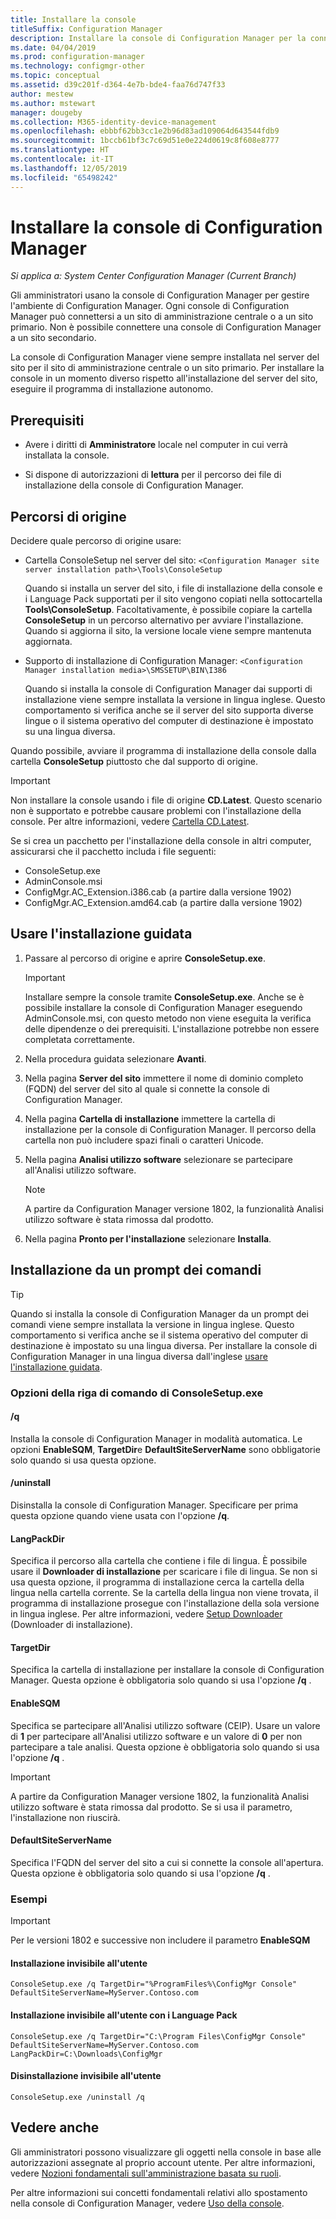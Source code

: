 ```yaml
---
title: Installare la console
titleSuffix: Configuration Manager
description: Installare la console di Configuration Manager per la connessione a un sito di amministrazione centrale o a un sito primario.
ms.date: 04/04/2019
ms.prod: configuration-manager
ms.technology: configmgr-other
ms.topic: conceptual
ms.assetid: d39c201f-d364-4e7b-bde4-faa76d747f33
author: mestew
ms.author: mstewart
manager: dougeby
ms.collection: M365-identity-device-management
ms.openlocfilehash: ebbbf62bb3cc1e2b96d83ad109064d643544fdb9
ms.sourcegitcommit: 1bccb61bf3c7c69d51e0e224d0619c8f608e8777
ms.translationtype: HT
ms.contentlocale: it-IT
ms.lasthandoff: 12/05/2019
ms.locfileid: "65498242"
---
```

# <a name="install-the-configuration-manager-console"></a>Installare la console di Configuration Manager

*Si applica a: System Center Configuration Manager (Current Branch)*

Gli amministratori usano la console di Configuration Manager per gestire l'ambiente di Configuration Manager. Ogni console di Configuration Manager può connettersi a un sito di amministrazione centrale o a un sito primario. Non è possibile connettere una console di Configuration Manager a un sito secondario.

La console di Configuration Manager viene sempre installata nel server del sito per il sito di amministrazione centrale o un sito primario. Per installare la console in un momento diverso rispetto all'installazione del server del sito, eseguire il programma di installazione autonomo.  



## <a name="prerequisites"></a>Prerequisiti

- Avere i diritti di **Amministratore** locale nel computer in cui verrà installata la console.  

- Si dispone di autorizzazioni di **lettura** per il percorso dei file di installazione della console di Configuration Manager.  



## <a name="source-paths"></a>Percorsi di origine

Decidere quale percorso di origine usare:  

- Cartella ConsoleSetup nel server del sito: `<Configuration Manager site server installation path>\Tools\ConsoleSetup`  

    Quando si installa un server del sito, i file di installazione della console e i Language Pack supportati per il sito vengono copiati nella sottocartella **Tools\ConsoleSetup**. Facoltativamente, è possibile copiare la cartella **ConsoleSetup** in un percorso alternativo per avviare l'installazione. Quando si aggiorna il sito, la versione locale viene sempre mantenuta aggiornata.  

- Supporto di installazione di Configuration Manager: `<Configuration Manager installation media>\SMSSETUP\BIN\I386`  

    Quando si installa la console di Configuration Manager dai supporti di installazione viene sempre installata la versione in lingua inglese. Questo comportamento si verifica anche se il server del sito supporta diverse lingue o il sistema operativo del computer di destinazione è impostato su una lingua diversa.  

Quando possibile, avviare il programma di installazione della console dalla cartella **ConsoleSetup** piuttosto che dal supporto di origine.

> [!Important]  
> Non installare la console usando i file di origine **CD.Latest**. Questo scenario non è supportato e potrebbe causare problemi con l'installazione della console. Per altre informazioni, vedere [Cartella CD.Latest](/sccm/core/servers/manage/the-cd.latest-folder#unsupported-scenarios).<!-- SCCMDocs issue 1359 -->  

Se si crea un pacchetto per l'installazione della console in altri computer, assicurarsi che il pacchetto includa i file seguenti:<!--3612513-->

- ConsoleSetup.exe
- AdminConsole.msi
- ConfigMgr.AC_Extension.i386.cab (a partire dalla versione 1902)
- ConfigMgr.AC_Extension.amd64.cab (a partire dalla versione 1902)



## <a name="use-the-setup-wizard"></a>Usare l'installazione guidata  

1. Passare al percorso di origine e aprire **ConsoleSetup.exe**.  

    > [!IMPORTANT]  
    > Installare sempre la console tramite **ConsoleSetup.exe**. Anche se è possibile installare la console di Configuration Manager eseguendo AdminConsole.msi, con questo metodo non viene eseguita la verifica delle dipendenze o dei prerequisiti. L'installazione potrebbe non essere completata correttamente.  

2. Nella procedura guidata selezionare **Avanti**.  

3. Nella pagina **Server del sito** immettere il nome di dominio completo (FQDN) del server del sito al quale si connette la console di Configuration Manager.  

4. Nella pagina **Cartella di installazione** immettere la cartella di installazione per la console di Configuration Manager. Il percorso della cartella non può includere spazi finali o caratteri Unicode.  

5. Nella pagina **Analisi utilizzo software** selezionare se partecipare all'Analisi utilizzo software.  

    > [!Note]  
    > A partire da Configuration Manager versione 1802, la funzionalità Analisi utilizzo software è stata rimossa dal prodotto.

6. Nella pagina **Pronto per l'installazione** selezionare **Installa**.  



## <a name="install-from-a-command-prompt"></a>Installazione da un prompt dei comandi  

> [!TIP]  
> Quando si installa la console di Configuration Manager da un prompt dei comandi viene sempre installata la versione in lingua inglese. Questo comportamento si verifica anche se il sistema operativo del computer di destinazione è impostato su una lingua diversa. Per installare la console di Configuration Manager in una lingua diversa dall'inglese [usare l'installazione guidata](#use-the-setup-wizard).  


### <a name="consolesetupexe-command-line-options"></a>Opzioni della riga di comando di ConsoleSetup.exe

#### <a name="q"></a>/q

Installa la console di Configuration Manager in modalità automatica. Le opzioni **EnableSQM**, **TargetDir**e **DefaultSiteServerName** sono obbligatorie solo quando si usa questa opzione.

#### <a name="uninstall"></a>/uninstall

Disinstalla la console di Configuration Manager. Specificare per prima questa opzione quando viene usata con l'opzione **/q**.

#### <a name="langpackdir"></a>LangPackDir

Specifica il percorso alla cartella che contiene i file di lingua. È possibile usare il **Downloader di installazione** per scaricare i file di lingua. Se non si usa questa opzione, il programma di installazione cerca la cartella della lingua nella cartella corrente. Se la cartella della lingua non viene trovata, il programma di installazione prosegue con l'installazione della sola versione in lingua inglese. Per altre informazioni, vedere [Setup Downloader](setup-downloader.md) (Downloader di installazione).

#### <a name="targetdir"></a>TargetDir

Specifica la cartella di installazione per installare la console di Configuration Manager. Questa opzione è obbligatoria solo quando si usa l'opzione **/q** .

#### <a name="enablesqm"></a>EnableSQM

Specifica se partecipare all'Analisi utilizzo software (CEIP). Usare un valore di **1** per partecipare all'Analisi utilizzo software e un valore di **0** per non partecipare a tale analisi. Questa opzione è obbligatoria solo quando si usa l'opzione **/q** .

> [!Important]  
> A partire da Configuration Manager versione 1802, la funzionalità Analisi utilizzo software è stata rimossa dal prodotto. Se si usa il parametro, l'installazione non riuscirà.

#### <a name="defaultsiteservername"></a>DefaultSiteServerName

Specifica l'FQDN del server del sito a cui si connette la console all'apertura. Questa opzione è obbligatoria solo quando si usa l'opzione **/q** .


### <a name="examples"></a>Esempi

> [!Important]  
> Per le versioni 1802 e successive non includere il parametro **EnableSQM**

#### <a name="silent-install"></a>Installazione invisibile all'utente

`ConsoleSetup.exe /q TargetDir="%ProgramFiles%\ConfigMgr Console" DefaultSiteServerName=MyServer.Contoso.com`

#### <a name="silent-install-with-language-packs"></a>Installazione invisibile all'utente con i Language Pack

`ConsoleSetup.exe /q TargetDir="C:\Program Files\ConfigMgr Console" DefaultSiteServerName=MyServer.Contoso.com LangPackDir=C:\Downloads\ConfigMgr`  

#### <a name="silent-uninstall"></a>Disinstallazione invisibile all'utente

`ConsoleSetup.exe /uninstall /q`  



## <a name="see-also"></a>Vedere anche

Gli amministratori possono visualizzare gli oggetti nella console in base alle autorizzazioni assegnate al proprio account utente. Per altre informazioni, vedere [Nozioni fondamentali sull'amministrazione basata su ruoli](/sccm/core/understand/fundamentals-of-role-based-administration).

Per altre informazioni sui concetti fondamentali relativi allo spostamento nella console di Configuration Manager, vedere [Uso della console](/sccm/core/servers/manage/admin-console).
